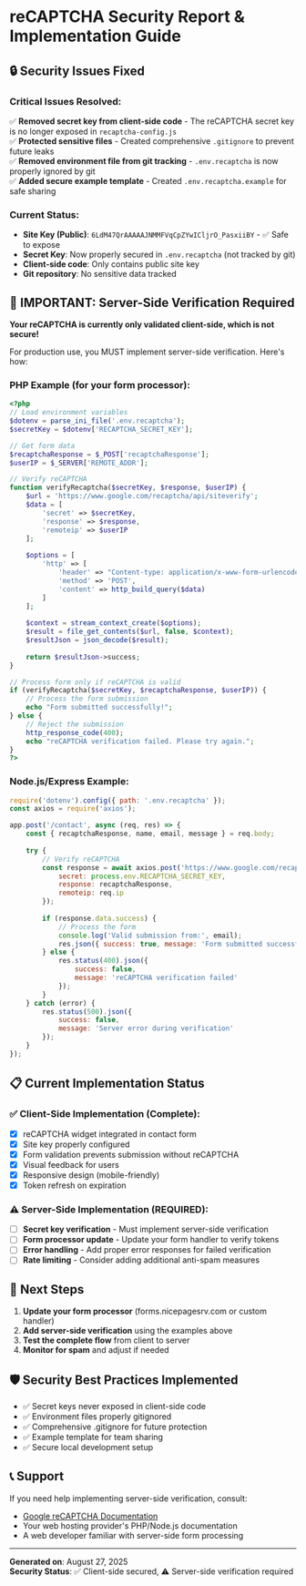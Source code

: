 # reCAPTCHA Security Report & Implementation Guide

## 🔒 Security Issues Fixed

### Critical Issues Resolved:
✅ **Removed secret key from client-side code** - The reCAPTCHA secret key is no longer exposed in `recaptcha-config.js`  
✅ **Protected sensitive files** - Created comprehensive `.gitignore` to prevent future leaks  
✅ **Removed environment file from git tracking** - `.env.recaptcha` is now properly ignored by git  
✅ **Added secure example template** - Created `.env.recaptcha.example` for safe sharing  

### Current Status:
- **Site Key (Public)**: `6LdM47QrAAAAAJNMMFVqCpZYwICljrO_PasxiiBY` - ✅ Safe to expose
- **Secret Key**: Now properly secured in `.env.recaptcha` (not tracked by git)
- **Client-side code**: Only contains public site key
- **Git repository**: No sensitive data tracked

## 🚨 IMPORTANT: Server-Side Verification Required

**Your reCAPTCHA is currently only validated client-side, which is not secure!**

For production use, you MUST implement server-side verification. Here's how:

### PHP Example (for your form processor):

```php
<?php
// Load environment variables
$dotenv = parse_ini_file('.env.recaptcha');
$secretKey = $dotenv['RECAPTCHA_SECRET_KEY'];

// Get form data
$recaptchaResponse = $_POST['recaptchaResponse'];
$userIP = $_SERVER['REMOTE_ADDR'];

// Verify reCAPTCHA
function verifyRecaptcha($secretKey, $response, $userIP) {
    $url = 'https://www.google.com/recaptcha/api/siteverify';
    $data = [
        'secret' => $secretKey,
        'response' => $response,
        'remoteip' => $userIP
    ];
    
    $options = [
        'http' => [
            'header' => "Content-type: application/x-www-form-urlencoded\\r\\n",
            'method' => 'POST',
            'content' => http_build_query($data)
        ]
    ];
    
    $context = stream_context_create($options);
    $result = file_get_contents($url, false, $context);
    $resultJson = json_decode($result);
    
    return $resultJson->success;
}

// Process form only if reCAPTCHA is valid
if (verifyRecaptcha($secretKey, $recaptchaResponse, $userIP)) {
    // Process the form submission
    echo "Form submitted successfully!";
} else {
    // Reject the submission
    http_response_code(400);
    echo "reCAPTCHA verification failed. Please try again.";
}
?>
```

### Node.js/Express Example:

```javascript
require('dotenv').config({ path: '.env.recaptcha' });
const axios = require('axios');

app.post('/contact', async (req, res) => {
    const { recaptchaResponse, name, email, message } = req.body;
    
    try {
        // Verify reCAPTCHA
        const response = await axios.post('https://www.google.com/recaptcha/api/siteverify', {
            secret: process.env.RECAPTCHA_SECRET_KEY,
            response: recaptchaResponse,
            remoteip: req.ip
        });
        
        if (response.data.success) {
            // Process the form
            console.log('Valid submission from:', email);
            res.json({ success: true, message: 'Form submitted successfully!' });
        } else {
            res.status(400).json({ 
                success: false, 
                message: 'reCAPTCHA verification failed' 
            });
        }
    } catch (error) {
        res.status(500).json({ 
            success: false, 
            message: 'Server error during verification' 
        });
    }
});
```

## 📋 Current Implementation Status

### ✅ Client-Side Implementation (Complete):
- [x] reCAPTCHA widget integrated in contact form
- [x] Site key properly configured
- [x] Form validation prevents submission without reCAPTCHA
- [x] Visual feedback for users
- [x] Responsive design (mobile-friendly)
- [x] Token refresh on expiration

### ⚠️ Server-Side Implementation (REQUIRED):
- [ ] **Secret key verification** - Must implement server-side verification
- [ ] **Form processor update** - Update your form handler to verify tokens
- [ ] **Error handling** - Add proper error responses for failed verification
- [ ] **Rate limiting** - Consider adding additional anti-spam measures

## 🔧 Next Steps

1. **Update your form processor** (forms.nicepagesrv.com or custom handler)
2. **Add server-side verification** using the examples above
3. **Test the complete flow** from client to server
4. **Monitor for spam** and adjust if needed

## 🛡️ Security Best Practices Implemented

- ✅ Secret keys never exposed in client-side code
- ✅ Environment files properly gitignored
- ✅ Comprehensive .gitignore for future protection
- ✅ Example template for team sharing
- ✅ Secure local development setup

## 📞 Support

If you need help implementing server-side verification, consult:
- [Google reCAPTCHA Documentation](https://developers.google.com/recaptcha/docs/verify)
- Your web hosting provider's PHP/Node.js documentation
- A web developer familiar with server-side form processing

---
**Generated on**: August 27, 2025  
**Security Status**: ✅ Client-side secured, ⚠️ Server-side verification required
